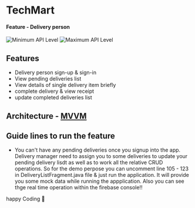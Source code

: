 # TechMart
#### Feature - Delivery person

![Minimum API Level](https://img.shields.io/badge/Min%20API%20Level-19-green)
![Maximum API Level](https://img.shields.io/badge/Max%20API%20Level-30-orange)

## Features
* Delivery person sign-up & sign-in
* View pending deliveries list
* View details of single delivery item briefly
* complete delivery & view receipt
* update completed deliveries list

## Architecture - [MVVM](https://developer.android.com/jetpack/guide)

## Guide lines to run the feature
* You can't have any pending deliveries once you signup into the app. Delivery manager need to assign you to some deliveries to update your pending delivery lisdt as well as to work all the relative CRUD operations. So for the demo perpose you can uncomment line 105 - 123 in DeliveryListFragment.java file & just run the application. It will provide you some mock data while running the appplication. 
Also you can see thge real time operation within the firebase console!!

happy Coding :grimacing:

